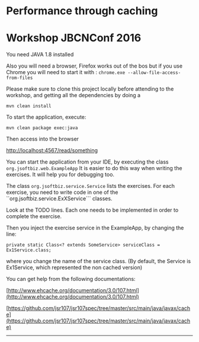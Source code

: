 # Performance through caching
# Workshop JBCNConf 2016


You need JAVA 1.8 installed

Also you will need a browser, Firefox works out of the bos but if you use Chrome you will need to start it with :
```chrome.exe --allow-file-access-from-files```

Please make sure to clone this project locally before attending to the workshop, and getting all the dependencies by doing a 
 
```mvn clean install```

To start the application, execute:

```mvn clean package exec:java```

Then access into the browser

[http://localhost:4567/read/something](http://localhost:4567/read/something)



You can start the application from your IDE, by executing the class ```org.jsoftbiz.web.ExampleApp```
It is easier to do this way when writing the exercises. It will help you for debugging too.

The class ```org.jsoftbiz.service.Service``` lists the exercises. 
For each exercise, you need to write code in one of the ``org.jsoftbiz.service.ExXService``` classes.

Look at the TODO lines. Each one needs to be implemented in order to complete the exercise.

Then you inject the exercise service in the ExampleApp, by changing the line:

```private static Class<? extends SomeService> serviceClass = Ex1Service.class;```

where you change the name of the service class. (By default, the Service is Ex1Service, which represented the non cached version)

You can get help from the following documentations:
 
[http://www.ehcache.org/documentation/3.0/107.html](http://www.ehcache.org/documentation/3.0/107.html)

[https://github.com/jsr107/jsr107spec/tree/master/src/main/java/javax/cache](https://github.com/jsr107/jsr107spec/tree/master/src/main/java/javax/cache)

---
